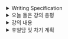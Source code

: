 <details>
<summary>Writing Specification</summary>
<div markdown="1">

>Date : 22.02.09
>
>강좌 분류 : DL Basic
>
>>강좌 번호 : 7
>>
>>제목 : Sequential Models - RNN
>
>>강좌 번호 :  8
>>
>>제목 : Sequential Models - Transformer


</div>
</details>

<details>
<summary>오늘 들은 강의 총평</summary>
<div markdown="1">

Transformer.. 참 어려운 친구다.

그래도 강의를 수없이 되돌리며 듣고 이해해본 결과,

Q,K,V로 무엇을 나타내고 싶은건지 정도는 표현할 수 있을 것 같다.

또, 철학적인 관점에서의 Transformer의 구조를 먼저 조금 생각해보게 된다.

다만 논문을 제대로 보면 완벽할 것 같긴 하다만..

일단 오늘은 이해한 수준까지만 정리하는 걸로.


</div>
</details>

<details>
<summary>강의 내용</summary>
<div markdown="1">

<details>
<summary>Sequential Models - RNN</summary>
<div markdown="1">

시스템에 들어올 입력으로의 시계열 데이터는 length와 interval을 완벽히 예측할 수 없는 문제점이 있다.
> interval은 이산 시스템에서 sampling period를 조절하여 예측하긴 해도 결손이 생길 수도 있으니까

그래서 데이터의 length를 제한한 Autoregressive Model이 제안되었다.
> 대표적인 Autoregressive model로 Markov Model이 있다.(1차 자기회귀 모델)
> 
> Markov Decision Process를 따르는 가정(Markov Assumption)을 깔면,
> 
> 이전의 데이터와 현재 데이터만으로 모델링할 수 있고, 이는 매우 간결한 조건부 확률식 표현으로 나타난다.

데이터의 Length를 제한했다는 한계점을 극복하기 위해 Latent Autoregressive Model, RNN이 제안되었다.

> Latent는 이전의 모든 데이터를 요약한 어떤 특징이라고 생각하면 된다.

RNN 이야기는 이전에 지겹게 했으니 pass하고(IIR이 무엇인지 기억난다면 당신은 에이스다.)

LSTM(Long Short Term Memory)은 RNN의 Long-term dependencies에서 취약점을 극복하기 위해 제안되었다.

Forget / Input / Output gate라고 불리우는 것들과 Cell-State/Hidden State를 나누어 정보를 처리한다.

1. Forget Gate : 이전 스텝의 Cell state의 정보 혼합 비율을 현재 스텝의 Input과 이전 스텝의 Hidden state로 계산하여 조절하는 게이트.
   
2. Input Gate : 이전 스텝의 Cell state의 정보 혼합 비율을 현재 스텝의 Cell state candidate와 이전 스텝의 Hidden State로 계산하여 조절하는 게이트.
   
> Cell State candidate는 비슷한 수식으로 Hyperbolic Tangent로 계산되었음.

3. Output Gate : 이전 스텝의 Hidden State와 Input으로 정보 혼합 비율을 계산하여 현재 스텝의 Cell State를 얼마나 보낼지 조절하는 게이트

GRU는 게이트를 Reset gate와 Update gate로 재편하여 구성하고 Cell state와 Hidden state를 합친 개념으로, 정보 혼합비율을 각각 조절하는 것이 아닌, bilinear intepolation 개념으로 조절하는 것.

</div>
</details>

<details>
<summary>Sequential Models - Transformer</summary>
<div markdown="1">

내가 생각하는 RNN과 Transformer의 차이점

RNN은 매번 들어오는 데이터와 이전의 latent를 활용해 현재 스텝에서의 출력을 계산한다.
> Transformer는 들어올 수 있는 모든 데이터를 Embedding하고, Embedding된 vector들의 Implicit/Explicit한 특징들을 type별로 뽑아 보관 후, Positional Encoding을 통해 Sequence를 구현
>> 마치, 우주(Universe Set, 전체 집합)에서 발생할 수 있는 모든 입력 값을 미리 보관해두고
>>> Embedding 과정이 이런 것임.
>>
>> 그 입력값들 간의 관계를 추론할 수 있는 다양한 feature들을 미리 생성하여
>>> Attention(Query/Key)으로 표현되는 것임.
>>
>> 들어온 데이터의 Order와 Embedding된 Vector를 활용하여 파악한 우주 내 모든 입력에서 가장 관련있는 벡터를 반환함.
>>> Value/Positional Encoding를 사용하여 Refinement되는 과정으로 표현되는 것임.

RNN 역시 학습 과정에서 일부 데이터에 대해서는 Embedding이 미리 필요하고, Embedding되지 않은 값에 대해서는 출력이 정확할 것이라고 장담하진 못하지만,

Transformer는 애시당초 Embedding된 입력이 아니면 해석할 수 없는 구조를 가진다.
(학습 과정에서 입력되지 않은 Embedding된 Vector를 위한 공간을 더 늘려줄 수는 있겠지만, 이게 잘 학습되지는 않을 것임.)

Attention에서 핵심 요소를 담당하는 4개는 나는 이렇게 생각한다.

1. Query : Embedding된 Vector의 Implicit한 Feature

2. Key : Embedding된 Vector와 자기자신을 포함한 다른 Vector간의 관계를 나타내는 Explicit한 Feature

3. Value : Embedding된 Vector의 Attention을 경유했을 때의 자기자신을 포함한 다른 Vector간의 관계를 나타내는 Explicit한 Feature

4. Positional Encoding : Query, Key, Value로 계산된 각 Embedding된 Vector간의 관계성에 Sequence 관계를 추가해주는 Feature

나머지도 정리해두었는데, 이건 논문을 읽고 보정할 계획이다.

~~이 위도 바뀔수도 있다.~~

</div>
</details>


</div>
</details>

<details>
<summary>후일담 및 차기 계획</summary>
<div markdown="1">

Transformer.. 감은 잡히는데 완벽하지 않다.

어차피 다음 논문 스터디가 Transformer이다보니

논문과 같이 읽으면서 정리할 계획이다.

어제 Generative Model을 공부했어야했지만, 못했기때문에 오늘 해야한다.

차기 계획

1. 9~10강 듣기
   
2. ViT / AAE 논문 읽기
   
3. Attention 논문 읽기(여유시간에)

</div>
</details>

